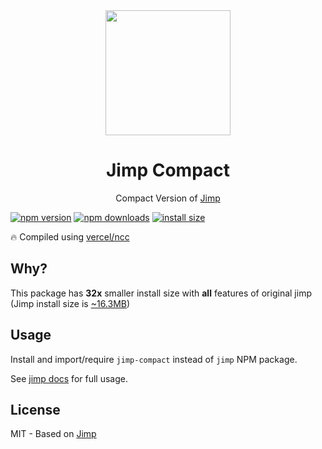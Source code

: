 <div align="center">
  <img width="200" height="200"
    src="https://s3.amazonaws.com/pix.iemoji.com/images/emoji/apple/ios-11/256/crayon.png">
  <h1>Jimp Compact</h1>
  <p>Compact Version of <a href="https://github.com/oliver-moran/jimp">Jimp</a></p>
</div>

<!-- [![automated](https://flat.badgen.net/badge/publish/automated/green)](#) -->
<!-- [![circle ci](https://flat.badgen.net/circleci/github/unjs/jimp-compact)](https://circleci.com/gh/unjs/jimp-compact) -->
[![npm version](https://flat.badgen.net/npm/v/jimp-compact)](https://www.npmjs.com/package/jimp-compact)
[![npm downloads](https://flat.badgen.net/npm/dt/jimp-compact)](https://www.npmjs.com/package/jimp-compact)
[![install size](https://flat.badgen.net/packagephobia/install/jimp-compact)](https://packagephobia.now.sh/result?p=jimp-compact)

🔥 Compiled using [vercel/ncc](https://github.com/vercel/ncc)

## Why?

This package has **32x** smaller install size with **all** features of original jimp (Jimp install size is [~16.3MB](https://packagephobia.now.sh/result?p=jimp))


## Usage

Install and import/require `jimp-compact` instead of `jimp` NPM package.

See [jimp docs](https://github.com/oliver-moran/jimp/tree/master/packages/jimp) for full usage.

## License

MIT - Based on [Jimp](https://github.com/oliver-moran/jimp/blob/master/LICENSE)
